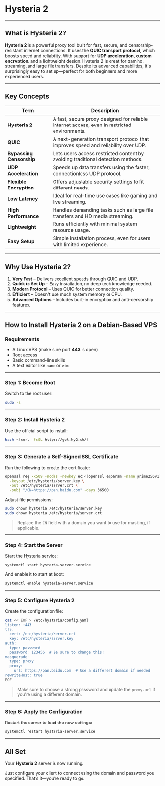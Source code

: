 # Hysteria 2

---

## What is Hysteria 2?

**Hysteria 2** is a powerful proxy tool built for fast, secure, and censorship-resistant internet connections. It uses the **QUIC transport protocol**, which boosts speed and reliability. With support for **UDP acceleration**, **custom encryption**, and a lightweight design, Hysteria 2 is great for gaming, streaming, and large file transfers. Despite its advanced capabilities, it's surprisingly easy to set up—perfect for both beginners and more experienced users.

---

## Key Concepts

| Term                     | Description                                                                                     |
|--------------------------|-------------------------------------------------------------------------------------------------|
| **Hysteria 2**           | A fast, secure proxy designed for reliable internet access, even in restricted environments.   |
| **QUIC**                 | A next-generation transport protocol that improves speed and reliability over UDP.             |
| **Bypassing Censorship** | Lets users access restricted content by avoiding traditional detection methods.                |
| **UDP Acceleration**     | Speeds up data transfers using the faster, connectionless UDP protocol.                        |
| **Flexible Encryption**  | Offers adjustable security settings to fit different needs.                                    |
| **Low Latency**          | Ideal for real-time use cases like gaming and live streaming.                                  |
| **High Performance**     | Handles demanding tasks such as large file transfers and HD media streaming.                   |
| **Lightweight**          | Runs efficiently with minimal system resource usage.                                           |
| **Easy Setup**           | Simple installation process, even for users with limited experience.                           |

---

## Why Use Hysteria 2?

1. **Very Fast** – Delivers excellent speeds through QUIC and UDP.
2. **Quick to Set Up** – Easy installation, no deep tech knowledge needed.
3. **Modern Protocol** – Uses QUIC for better connection quality.
4. **Efficient** – Doesn't use much system memory or CPU.
5. **Advanced Options** – Includes built-in encryption and anti-censorship features.

---

## How to Install Hysteria 2 on a Debian-Based VPS

### Requirements

- A Linux VPS (make sure port **443** is open)
- Root access
- Basic command-line skills
- A text editor like `nano` or `vim`

---

### Step 1: Become Root

Switch to the root user:
```bash
sudo -s
```

---

### Step 2: Install Hysteria 2

Use the official script to install:
```bash
bash <(curl -fsSL https://get.hy2.sh/)
```

---

### Step 3: Generate a Self-Signed SSL Certificate

Run the following to create the certificate:
```bash
openssl req -x509 -nodes -newkey ec:<(openssl ecparam -name prime256v1) \
  -keyout /etc/hysteria/server.key \
  -out /etc/hysteria/server.crt \
  -subj "/CN=https://pan.baidu.com" -days 36500
```

Adjust file permissions:
```bash
sudo chown hysteria /etc/hysteria/server.key
sudo chown hysteria /etc/hysteria/server.crt
```

> Replace the `CN` field with a domain you want to use for masking, if applicable.

---

### Step 4: Start the Server

Start the Hysteria service:
```bash
systemctl start hysteria-server.service
```

And enable it to start at boot:
```bash
systemctl enable hysteria-server.service
```

---

### Step 5: Configure Hysteria 2

Create the configuration file:
```bash
cat << EOF > /etc/hysteria/config.yaml
listen: :443
tls:
  cert: /etc/hysteria/server.crt
  key: /etc/hysteria/server.key
auth:
  type: password
  password: 123456  # Be sure to change this!
masquerade:
  type: proxy
  proxy:
    url: https://pan.baidu.com  # Use a different domain if needed
rewriteHost: true
EOF
```

> Make sure to choose a strong password and update the `proxy.url` if you're using a different domain.

---

### Step 6: Apply the Configuration

Restart the server to load the new settings:
```bash
systemctl restart hysteria-server.service
```

---

## All Set

Your **Hysteria 2** server is now running.

Just configure your client to connect using the domain and password you specified. That’s it—you’re ready to go.
